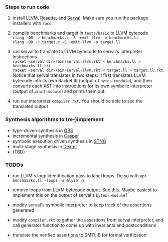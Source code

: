 ### Steps to run code

1. install LLVM, [Rosette](https://emina.github.io/rosette/), and [Serval](https://github.com/uw-unsat/serval). 
   Make sure you run the package installers with `raco`.

2. compile benchmarks and target in `tests/basic` to LLVM bytecode <br />
   `clang -O0 -c benchmarks.c -S -emit-llvm -o benchmarks.ll` <br />
   `clang -O0 -c target.c -S -emit-llvm -o target.ll`

3. run serval to translate to LLVM bytecode to serval's interpreter instructions <br />
   `racket <serval dir>/bin/serval-llvm.rkt < benchmarks.ll > benchmarks.ll.rkt` <br />
   `racket <serval dir>/bin/serval-llvm.rkt < target.ll > target.ll.rkt` <br />
   Notice that serval translates in two steps: it first translates LLVM bytecode into
   its own Racket IR (output of `bytes->module`), and then converts each AST into
   instructions for its own symbolic interpreter (output of `print-module`) and prints them out.

4. run our interpreter `compiler.rkt`. You should be able to see the translated output


### Synthesis algorithms to (re-)implement

* type-driven synthesis in [QBS](https://homes.cs.washington.edu/~akcheung/papers/pldi13.pdf)
* incremental synthesis in [Casper](http://casper.uwplse.org/)
* symbolic execution driven synthesis in [STNG](http://stng.uwplse.org/)
* multi-stage synthesis in [Dexter](http://dexter.uwplse.org/)
* (TBD)


### TODOs

* run LLVM's loop identification pass to label loops. Do so with `opt benchmarks.ll -loops -analyze -S`

* remove loops from LLVM bytecode output. See [this](https://courses.cs.washington.edu/courses/cse507/19au/doc/L13.pdf). 
  Maybe easiest to implement this on the output of serval's `bytes->module`?

* modify serval's symbolic interpreter to keep track of the assertions generated

* modify `compiler.rkt` to gather the assertions from serval interpreter, and call generator function to come up with invariants and postconditions

* translate the verified assertions to SMTLIB for formal verification
